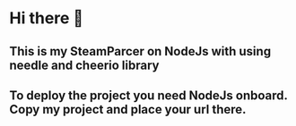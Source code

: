 # Hi there 👋
## This is my SteamParcer on NodeJs with using needle and cheerio library
## To deploy the project you need NodeJs onboard. Copy my project and place your url there.

